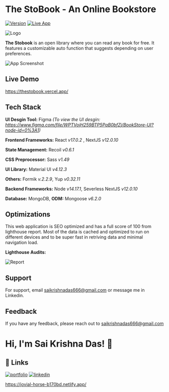 # The StoBook - An Online Bookstore

[![Version](https://img.shields.io/badge/version-1.0.0-green)](https://github.com/saikrishnadas/thestobook)
[![Live App](https://img.shields.io/badge/demo-online-green)](https://thestobook.vercel.app/)

![Logo](https://thestobookimages.s3.ap-south-1.amazonaws.com/Group+7+1.svg)

**The Stobook** is an open library
where you can read any book for free.
It features a customizable auto function that suggests depending on
user preferences.

![App Screenshot](https://thestobookimages.s3.ap-south-1.amazonaws.com/frame.png)

## Live Demo

https://thestobook.vercel.app/

## Tech Stack

**UI Desgin Tool:** Figma _(To view the UI desgin: https://www.figma.com/file/WPTVojH259BTP5PaB0bfZj/BookStore-UI?node-id=0%3A1)_

**Frontend Frameworks:** React _v17.0.2_ , NextJS _v12.0.10_

**State Management:** Recoil _v0.6.1_

**CSS Preprocessor:** Sass _v1.49_

**UI Library:** Material UI _v4.12.3_

**Others:** Formik _v.2.2.9_, Yup _v0.32.11_

**Backend Frameworks:** Node _v14.17.1_, Severless NextJS _v12.0.10_

**Database:** MongoDB, **ODM:** Mongoose _v6.2.0_

## Optimizations

This web application is SEO optimized and has a full score of 100 from lighthouse report.
Most of the data is cached and optimized to run on different devices and to be super fast in retriving data and minimal navigation load.

**Lighthouse Audits:**

![Report](https://thestobookimages.s3.ap-south-1.amazonaws.com/Screenshot+2022-02-28+at+1.14.20+PM.png)

## Support

For support, email saikrishnadas666@gmail.com or message me in Linkedin.

## Feedback

If you have any feedback, please reach out to saikrishnadas666@gmail.com

# Hi, I'm Sai Krishna Das! 👋

## 🔗 Links

[![portfolio](https://img.shields.io/badge/my_portfolio-000?style=for-the-badge&logo=ko-fi&logoColor=white)](https://saikrishnadas.com/)
[![linkedin](https://img.shields.io/badge/linkedin-0A66C2?style=for-the-badge&logo=linkedin&logoColor=white)](https://www.linkedin.com/in/sai-krishna-das/)


https://jovial-horse-b170bd.netlify.app/
